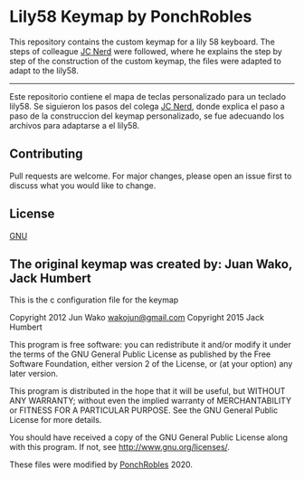 # Lily58 Keymap by PonchRobles
This repository contains the custom keymap for a lily 58 keyboard.
The steps of colleague [JC Nerd](https://www.youtube.com/c/JCNerd/featured) were followed, where he explains the step by step of the construction of the custom keymap, the files were adapted to adapt to the lily58.
_________
Este repositorio contiene el mapa de teclas personalizado para un teclado lily58.
Se siguieron los pasos del colega [JC Nerd](https://www.youtube.com/c/JCNerd/featured), donde explica el paso a paso de la construccion del keymap personalizado, se fue adecuando los archivos para adaptarse a el lily58.

## Contributing
Pull requests are welcome. For major changes, please open an issue first to discuss what you would like to change.

## License
[GNU](http://www.gnu.org/licenses/)

## The original keymap was created by: Juan Wako, Jack Humbert
This is the c configuration file for the keymap

Copyright 2012 Jun Wako <wakojun@gmail.com>
Copyright 2015 Jack Humbert

This program is free software: you can redistribute it and/or modify
it under the terms of the GNU General Public License as published by
the Free Software Foundation, either version 2 of the License, or
(at your option) any later version.

This program is distributed in the hope that it will be useful,
but WITHOUT ANY WARRANTY; without even the implied warranty of
MERCHANTABILITY or FITNESS FOR A PARTICULAR PURPOSE.  See the
GNU General Public License for more details.

You should have received a copy of the GNU General Public License
along with this program.  If not, see <http://www.gnu.org/licenses/>.

These files were modified by [PonchRobles](https://github.com/PonchRobles/) 2020.
